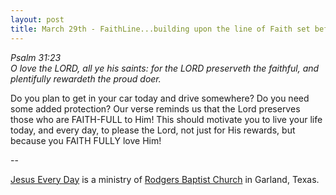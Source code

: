 ```yaml
---
layout: post
title: March 29th - FaithLine...building upon the line of Faith set before
---
```


_Psalm 31:23  
O love the LORD, all ye his saints: for the LORD preserveth the
faithful, and plentifully rewardeth the proud doer._

Do you plan to get in your car today and drive somewhere? Do you
need some added protection? Our verse reminds us that the Lord
preserves those who are FAITH-FULL to Him! This should motivate you
to live your life today, and every day, to please the Lord, not just
for His rewards, but because you FAITH FULLY love Him!

 --

<a href=http://jesuseveryday.net>Jesus Every Day</a> is a ministry of <a href=http://rodgersbaptist.net>Rodgers Baptist Church</a> in Garland, Texas.
